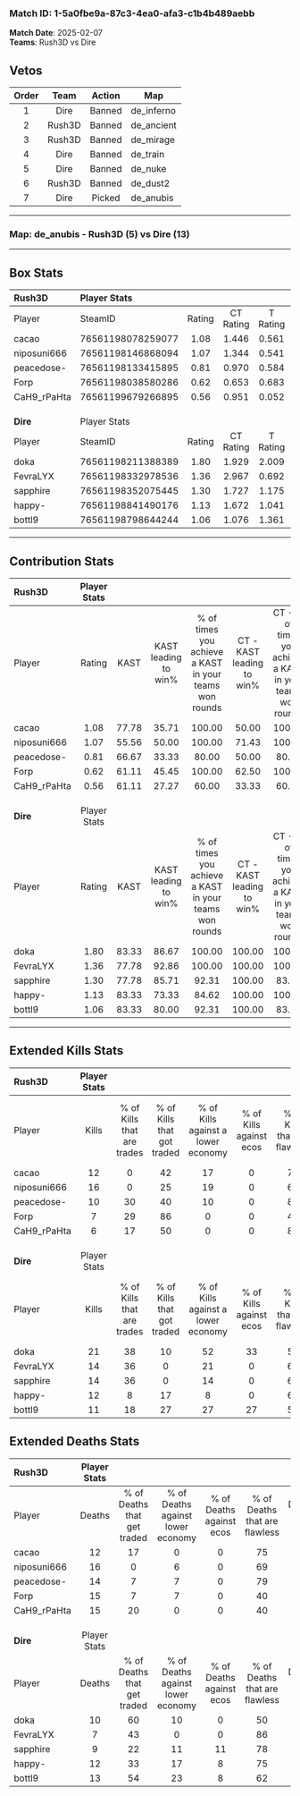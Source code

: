### Match ID: 1-5a0fbe9a-87c3-4ea0-afa3-c1b4b489aebb  
**Match Date**: 2025-02-07  
**Teams**: Rush3D vs Dire  

## Vetos  

| Order | Team | Action | Map |
| :---: | :--: | :----: | --- |
| 1 | Dire | Banned | de_inferno |
| 2 | Rush3D | Banned | de_ancient |
| 3 | Rush3D | Banned | de_mirage |
| 4 | Dire | Banned | de_train |
| 5 | Dire | Banned | de_nuke |
| 6 | Rush3D | Banned | de_dust2 |
| 7 | Dire | Picked | de_anubis |

---  

### **Map**: de_anubis - Rush3D (5) vs Dire (13)  
---  

## Box Stats  

| **Rush3D**  | Player Stats      |        |           |          |       |       |       |         |        |      |     |
| :- | :- | :-: | :-: | :-: | :-: | :-: | :-: | :-: | :-: | :-: | :-: |
| Player      | SteamID           | Rating | CT Rating | T Rating | KAST  |  ADR  | Kills | Assists | Deaths | K/D  | HS% |
| cacao       | 76561198078259077 |  1.08  |   1.446   |  0.561   | 77.78 | 68.0  |  12   |    2    |   12   | 1.00 | 16  |
| niposuni666 | 76561198146868094 |  1.07  |   1.344   |  0.541   | 55.56 | 92.0  |  16   |    3    |   16   | 1.00 | 56  |
| peacedose-  | 76561198133415895 |  0.81  |   0.970   |  0.584   | 66.67 | 55.0  |  10   |    4    |   14   | 0.71 | 50  |
| Forp        | 76561198038580286 |  0.62  |   0.653   |  0.683   | 61.11 | 60.8  |   7   |    4    |   15   | 0.47 | 85  |
| CaH9_rPaHta | 76561199679266895 |  0.56  |   0.951   |  0.052   | 61.11 | 56.8  |   6   |    5    |   15   | 0.40 | 66  |
|             |                   |        |           |          |       |       |       |         |        |      |     |
|             |                   |        |           |          |       |       |       |         |        |      |     |
|             |                   |        |           |          |       |       |       |         |        |      |     |
| **Dire**    | Player Stats      |        |           |          |       |       |       |         |        |      |     |
| Player      | SteamID           | Rating | CT Rating | T Rating | KAST  |  ADR  | Kills | Assists | Deaths | K/D  | HS% |
| doka        | 76561198211388389 |  1.80  |   1.929   |  2.009   | 83.33 | 121.4 |  21   |    6    |   10   | 2.10 | 52  |
| FevraLYX    | 76561198332978536 |  1.36  |   2.967   |  0.692   | 77.78 | 75.4  |  14   |    4    |   7    | 2.00 | 50  |
| sapphire    | 76561198352075445 |  1.30  |   1.727   |  1.175   | 77.78 | 75.6  |  14   |    4    |   9    | 1.56 | 35  |
| happy-      | 76561198841490176 |  1.13  |   1.672   |  1.041   | 83.33 | 69.5  |  12   |    3    |   12   | 1.00 | 50  |
| bottl9      | 76561198798644244 |  1.06  |   1.076   |  1.361   | 83.33 | 66.3  |  11   |    6    |   13   | 0.85 | 54  |
---  

## Contribution Stats  

| **Rush3D**  | Player Stats |       |                      |                                                        |                           |                                                             |                          |                                                            |
| :- | :-: | :-: | :-: | :-: | :-: | :-: | :-: | :-: |
| Player      |    Rating    | KAST  | KAST leading to win% | % of times you achieve a KAST in your teams won rounds | CT - KAST leading to win% | CT - % of times you achieve a KAST in your teams won rounds | T - KAST leading to win% | T - % of times you achieve a KAST in your teams won rounds |
| cacao       |     1.08     | 77.78 |        35.71         |                         100.00                         |           50.00           |                           100.00                            |           0.00           |                            0.00                            |
| niposuni666 |     1.07     | 55.56 |        50.00         |                         100.00                         |           71.43           |                           100.00                            |           0.00           |                            0.00                            |
| peacedose-  |     0.81     | 66.67 |        33.33         |                         80.00                          |           50.00           |                            80.00                            |           0.00           |                            0.00                            |
| Forp        |     0.62     | 61.11 |        45.45         |                         100.00                         |           62.50           |                           100.00                            |           0.00           |                            0.00                            |
| CaH9_rPaHta |     0.56     | 61.11 |        27.27         |                         60.00                          |           33.33           |                            60.00                            |           0.00           |                            0.00                            |
|             |              |       |                      |                                                        |                           |                                                             |                          |                                                            |
|             |              |       |                      |                                                        |                           |                                                             |                          |                                                            |
|             |              |       |                      |                                                        |                           |                                                             |                          |                                                            |
| **Dire**    | Player Stats |       |                      |                                                        |                           |                                                             |                          |                                                            |
| Player      |    Rating    | KAST  | KAST leading to win% | % of times you achieve a KAST in your teams won rounds | CT - KAST leading to win% | CT - % of times you achieve a KAST in your teams won rounds | T - KAST leading to win% | T - % of times you achieve a KAST in your teams won rounds |
| doka        |     1.80     | 83.33 |        86.67         |                         100.00                         |          100.00           |                           100.00                            |          77.78           |                           100.00                           |
| FevraLYX    |     1.36     | 77.78 |        92.86         |                         100.00                         |          100.00           |                           100.00                            |          87.50           |                           100.00                           |
| sapphire    |     1.30     | 77.78 |        85.71         |                         92.31                          |          100.00           |                            83.33                            |          77.78           |                           100.00                           |
| happy-      |     1.13     | 83.33 |        73.33         |                         84.62                          |          100.00           |                           100.00                            |          55.56           |                           71.43                            |
| bottl9      |     1.06     | 83.33 |        80.00         |                         92.31                          |          100.00           |                            83.33                            |          70.00           |                           100.00                           |
---  

## Extended Kills Stats  

| **Rush3D**  | Player Stats |                            |                            |                                    |                         |                              |                                 |                                       |                    |           |
| :- | :-: | :-: | :-: | :-: | :-: | :-: | :-: | :-: | :-: | :-: |
| Player      |    Kills     | % of Kills that are trades | % of Kills that got traded | % of Kills against a lower economy | % of Kills against ecos | % of Kills that are flawless | % of Kills that are close duels | % of Kills that are assisted by flash | Pistol Round Kills | AWP Kills |
| cacao       |      12      |             0              |             42             |                 17                 |            0            |              75              |                0                |                   0                   |         1          |     9     |
| niposuni666 |      16      |             0              |             25             |                 19                 |            0            |              63              |                6                |                   0                   |         2          |     0     |
| peacedose-  |      10      |             30             |             40             |                 10                 |            0            |              80              |                0                |                  10                   |         0          |     0     |
| Forp        |      7       |             29             |             86             |                 0                  |            0            |              43              |               14                |                   0                   |         0          |     0     |
| CaH9_rPaHta |      6       |             17             |             50             |                 0                  |            0            |              83              |                0                |                   0                   |         2          |     0     |
|             |              |                            |                            |                                    |                         |                              |                                 |                                       |                    |           |
|             |              |                            |                            |                                    |                         |                              |                                 |                                       |                    |           |
|             |              |                            |                            |                                    |                         |                              |                                 |                                       |                    |           |
| **Dire**    | Player Stats |                            |                            |                                    |                         |                              |                                 |                                       |                    |           |
| Player      |    Kills     | % of Kills that are trades | % of Kills that got traded | % of Kills against a lower economy | % of Kills against ecos | % of Kills that are flawless | % of Kills that are close duels | % of Kills that are assisted by flash | Pistol Round Kills | AWP Kills |
| doka        |      21      |             38             |             10             |                 52                 |           33            |              52              |                0                |                   0                   |         2          |     0     |
| FevraLYX    |      14      |             36             |             0              |                 21                 |            0            |              64              |                0                |                   0                   |         2          |     0     |
| sapphire    |      14      |             36             |             0              |                 14                 |            0            |              64              |                0                |                   0                   |         3          |     6     |
| happy-      |      12      |             8              |             17             |                 8                  |            0            |              67              |               17                |                   8                   |         1          |     0     |
| bottl9      |      11      |             18             |             27             |                 27                 |           27            |              55              |                9                |                  18                   |         2          |     1     |
## Extended Deaths Stats  

| **Rush3D**  | Player Stats |                             |                                   |                          |                               |                            |                           |               |
| :- | :-: | :-: | :-: | :-: | :-: | :-: | :-: | :-: |
| Player      |    Deaths    | % of Deaths that get traded | % of Deaths against lower economy | % of Deaths against ecos | % of Deaths that are flawless | % of Deaths that are close | % of Deaths while blinded | Deaths to AWP |
| cacao       |      12      |             17              |                 0                 |            0             |              75               |             17             |             8             |       2       |
| niposuni666 |      16      |              0              |                 6                 |            0             |              69               |             0              |             0             |       2       |
| peacedose-  |      14      |              7              |                 7                 |            0             |              79               |             0              |             7             |       1       |
| Forp        |      15      |              7              |                 7                 |            0             |              40               |             0              |             0             |       1       |
| CaH9_rPaHta |      15      |             20              |                 0                 |            0             |              40               |             7              |             7             |       1       |
|             |              |                             |                                   |                          |                               |                            |                           |               |
|             |              |                             |                                   |                          |                               |                            |                           |               |
|             |              |                             |                                   |                          |                               |                            |                           |               |
| **Dire**    | Player Stats |                             |                                   |                          |                               |                            |                           |               |
| Player      |    Deaths    | % of Deaths that get traded | % of Deaths against lower economy | % of Deaths against ecos | % of Deaths that are flawless | % of Deaths that are close | % of Deaths while blinded | Deaths to AWP |
| doka        |      10      |             60              |                10                 |            0             |              50               |             20             |             0             |       1       |
| FevraLYX    |      7       |             43              |                 0                 |            0             |              86               |             0              |             0             |       1       |
| sapphire    |      9       |             22              |                11                 |            11            |              78               |             0              |            11             |       2       |
| happy-      |      12      |             33              |                17                 |            8             |              75               |             0              |             0             |       4       |
| bottl9      |      13      |             54              |                23                 |            8             |              62               |             0              |             0             |       1       |
